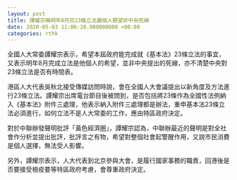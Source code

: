 ```yaml
---
layout: post
title: 譚耀宗稱明年8月完23條立法屬個人期望非中央死線　
date: 2020-05-03 11:06:28.000000000 +08:00
categories: rthk
---
```


全國人大常委譚耀宗表示，希望本屆政府能完成就《基本法》23條立法的事宜，又表示明年8月完成立法是他個人的希望，並非中央提出的死線，亦不清楚中央對23條立法是否有時間表。

港區人大代表吳秋北接受傳媒訪問時說，會在全國人大會議提出以新角度及方法進行23條立法。譚耀宗出席電台節目後被問到，是否包括將23條作為全國性法例納入《基本法》附件三處理，他表示納入附件三處理都是辦法，重申基本法23條立法必須進行，如何立法不是人大常委的工作，應由特區政府決定。

對於中聯辦發聲明批評「黃色經濟圈」，譚耀宗認為，中聯辦最近的聲明是對全社會作分析並提出批評，批評言之有物，希望對整個社會起警醒作用，又說市民消費是個人選擇，無法受人影響。

另外，譚耀宗表示，人大代表到北京參與大會，是履行國家事務的職責，回港後是否要接受檢疫要等特區政府考慮，會尊重政府決定。

